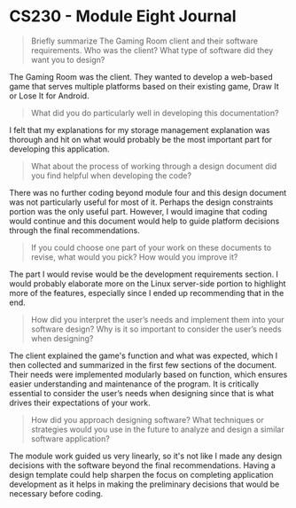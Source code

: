 # CS230 - Module Eight Journal

> Briefly summarize The Gaming Room client and their software requirements. Who was the client? What type of software did they want you to design?

The Gaming Room was the client. They wanted to develop a web-based game that serves multiple platforms based on their existing game, Draw It or Lose It for Android.

> What did you do particularly well in developing this documentation?

I felt that my explanations for my storage management explanation was thorough and hit on what would probably be the most important part for developing this application.

> What about the process of working through a design document did you find helpful when developing the code?

There was no further coding beyond module four and this design document was not particularly useful for most of it. Perhaps the design constraints portion was the only useful part. However, I would imagine that coding would continue and this document would help to guide platform decisions through the final recommendations.

> If you could choose one part of your work on these documents to revise, what would you pick? How would you improve it?

The part I would revise would be the development requirements section. I would probably elaborate more on the Linux server-side portion to highlight more of the features, especially since I ended up recommending that in the end.

> How did you interpret the user’s needs and implement them into your software design? Why is it so important to consider the user’s needs when designing?

The client explained the game's function and what was expected, which I then collected and summarized in the first few sections of the document. Their needs were implemented modularly based on function, which ensures easier understanding and maintenance of the program. It is critically essential to consider the user’s needs when designing since that is what drives their expectations of your work.

> How did you approach designing software? What techniques or strategies would you use in the future to analyze and design a similar software application?

The module work guided us very linearly, so it's not like I made any design decisions with the software beyond the final recommendations. Having a design template could help sharpen the focus on completing application development as it helps in making the preliminary decisions that would be necessary before coding.
